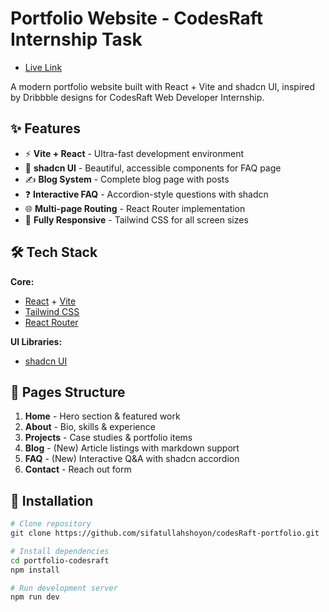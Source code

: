 # Portfolio Website - CodesRaft Internship Task

- [Live Link](https://codes-raft-portfolio.vercel.app/)

A modern portfolio website built with React + Vite and shadcn UI, inspired by Dribbble designs for CodesRaft Web Developer Internship.

## ✨ Features

- ⚡ **Vite + React** - Ultra-fast development environment
- 🎨 **shadcn UI** - Beautiful, accessible components for FAQ page
- ✍️ **Blog System** - Complete blog page with posts
- ❓ **Interactive FAQ** - Accordion-style questions with shadcn
- 🌐 **Multi-page Routing** - React Router implementation
- 📱 **Fully Responsive** - Tailwind CSS for all screen sizes

## 🛠 Tech Stack

**Core:**

- [React](https://reactjs.org/) + [Vite](https://vitejs.dev/)
- [Tailwind CSS](https://tailwindcss.com/)
- [React Router](https://reactrouter.com/)

**UI Libraries:**

- [shadcn UI](https://ui.shadcn.com/)

## 📄 Pages Structure

1. **Home** - Hero section & featured work
2. **About** - Bio, skills & experience
3. **Projects** - Case studies & portfolio items
4. **Blog** - (New) Article listings with markdown support
5. **FAQ** - (New) Interactive Q&A with shadcn accordion
6. **Contact** - Reach out form

## 🚀 Installation

```bash
# Clone repository
git clone https://github.com/sifatullahshoyon/codesRaft-portfolio.git

# Install dependencies
cd portfolio-codesraft
npm install

# Run development server
npm run dev
```
